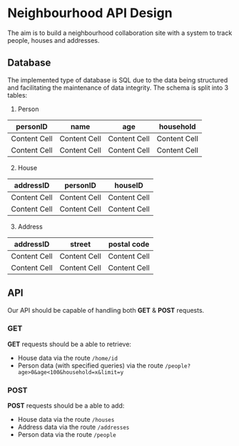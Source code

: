 # Neighbourhood API Design

The aim is to build a neighbourhood collaboration site with a system to track people, houses and addresses.

## Database

The implemented type of database is SQL due to the data being structured and facilitating the maintenance of data integrity. The schema is split into 3 tables:

1. Person

| personID | name | age  | household | 
| ------------- | ------------- | ------------- | ------------- |
| Content Cell  | Content Cell  | Content Cell  | Content Cell  |
| Content Cell  | Content Cell  | Content Cell  | Content Cell  |

2. House

| addressID | personID | houseID |
| ------------- | ------------- | ------------- |
| Content Cell  | Content Cell  | Content Cell  |
| Content Cell  | Content Cell  | Content Cell  |

3. Address

| addressID | street | postal code |
| ------------- | ------------- | ------------- |
| Content Cell  | Content Cell  | Content Cell  |
| Content Cell  | Content Cell  | Content Cell  |

## API

Our API should be capable of handling both **GET** & **POST** requests.

### GET

**GET** requests should be a able to retrieve:
  - House data via the route `/home/id`
  - Person data (with specified queries) via the route `/people?age>0&age<100&household=x&limit=y`

### POST

**POST** requests should be a able to add:
  - House data via the route `/houses`
  - Address data via the route `/addresses`
  - Person data via the route `/people`  
